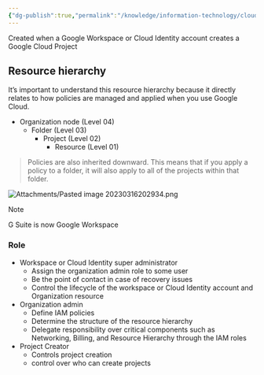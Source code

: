 ```yaml
---
{"dg-publish":true,"permalink":"/knowledge/information-technology/cloud/google-cloud/organization/","dgPassFrontmatter":true,"noteIcon":"📝"}
---
```


Created when a Google Workspace or Cloud Identity account creates a Google Cloud Project
## Resource hierarchy
It’s important to understand this resource hierarchy because it directly relates to how policies are managed and applied when you use Google Cloud.
- Organization node (Level 04)
	- Folder (Level 03)
		- Project (Level 02)
			- Resource (Level 01)

> Policies are also inherited downward. This means that if you apply a policy to a folder, it will also apply to all of the projects within that folder.
> 
![Attachments/Pasted image 20230316202934.png](/img/user/Attachments/Pasted%20image%2020230316202934.png)

> [!note]
> G Suite is now Google Workspace
### Role
- Workspace or Cloud Identity super administrator
	- Assign the organization admin role to some user
	- Be the point of contact in case of recovery issues
	- Control the lifecycle of the workspace or Cloud Identity account and Organization resource
- Organization admin
	- Define IAM policies
	- Determine the structure of the resource hierarchy
	- Delegate responsibility over critical components such as Networking, Billing, and Resource Hierarchy through the IAM roles
- Project Creator
	- Controls project creation
	- control over who can create projects